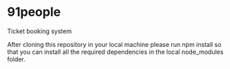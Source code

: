 # 91people
Ticket booking system

After cloning this repository in your local  machine please run npm install so that you can install all the required dependencies in the local node_modules folder.
